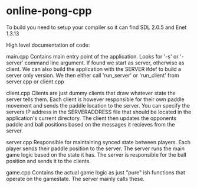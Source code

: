 # online-pong-cpp
To build you need to setup your compiler so it can find SDL 2.0.5 and Enet 1.3.13

High level documentation of code:

main.cpp
Contains main entry point of the application. Looks for '-s' or '-server' command line argument. If found we start as server, otherwise as client. We can also build the application with the SERVER ifdef to build a server only version. We then either call 'run_server' or 'run_client' from server.cpp or client.cpp

client.cpp
Clients are just dummy clients that draw whatever state the server tells them. Each client is however responsible for their own paddle movement and sends the paddle location to the server. You can specify the servers IP address in the SERVERADDRESS file that should be located in the application's current directory. The client then updates the opponents paddle and ball positions based on the messages it recieves from the server.

server.cpp
Responsible for maintaining synced state between players. Each player sends their paddle position to the server. The server runs the main game logic based on the state it has. The server is responsible for the ball position and sends it to the clients.

game.cpp
Contains the actual game logic as just "pure" ish functions that operate on the gamestate. The server mainly calls these.

